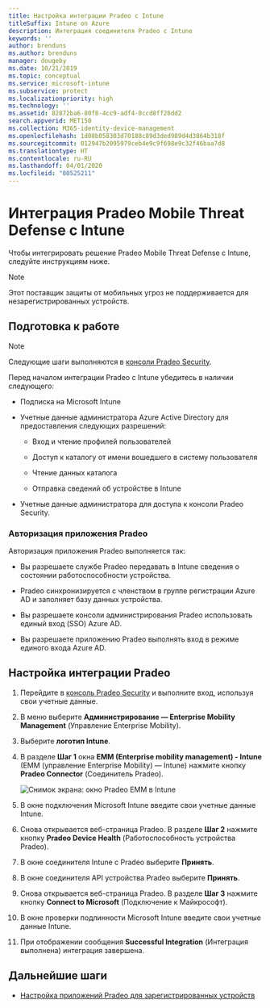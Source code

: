 ```yaml
---
title: Настройка интеграции Pradeo с Intune
titleSuffix: Intune on Azure
description: Интеграция соединителя Pradeo с Intune
keywords: ''
author: brenduns
ms.author: brenduns
manager: dougeby
ms.date: 10/21/2019
ms.topic: conceptual
ms.service: microsoft-intune
ms.subservice: protect
ms.localizationpriority: high
ms.technology: ''
ms.assetid: 82872ba6-80f8-4cc9-adf4-0ccd8ff26dd2
search.appverid: MET150
ms.collection: M365-identity-device-management
ms.openlocfilehash: 1d08b058303d70188c89d3ded989d4d3864b318f
ms.sourcegitcommit: 012947b2095979ceb4e9c9f698e9c32f46baa7d8
ms.translationtype: HT
ms.contentlocale: ru-RU
ms.lasthandoff: 04/01/2020
ms.locfileid: "80525211"
---
```

# <a name="integrate-pradeo-mobile-threat-defense-with-intune"></a>Интеграция Pradeo Mobile Threat Defense с Intune

Чтобы интегрировать решение Pradeo Mobile Threat Defense с Intune, следуйте инструкциям ниже.

> [!NOTE]  
> Этот поставщик защиты от мобильных угроз не поддерживается для незарегистрированных устройств.

## <a name="before-you-begin"></a>Подготовка к работе

> [!NOTE]
> Следующие шаги выполняются в [консоли Pradeo Security](https://www.apps-security.com).

Перед началом интеграции Pradeo с Intune убедитесь в наличии следующего:

- Подписка на Microsoft Intune

- Учетные данные администратора Azure Active Directory для предоставления следующих разрешений:

  - Вход и чтение профилей пользователей

  - Доступ к каталогу от имени вошедшего в систему пользователя

  - Чтение данных каталога

  - Отправка сведений об устройстве в Intune

- Учетные данные администратора для доступа к консоли Pradeo Security.

### <a name="pradeo-app-authorization"></a>Авторизация приложения Pradeo

Авторизация приложения Pradeo выполняется так:

- Вы разрешаете службе Pradeo передавать в Intune сведения о состоянии работоспособности устройства.

- Pradeo синхронизируется с членством в группе регистрации Azure AD и заполняет базу данных устройства.

- Вы разрешаете консоли администрирования Pradeo использовать единый вход (SSO) Azure AD.

- Вы разрешаете приложению Pradeo выполнять вход в режиме единого входа Azure AD.

## <a name="to-set-up-pradeo-integration"></a>Настройка интеграции Pradeo

1. Перейдите в [консоль Pradeo Security](https://www.pradeo-security.com) и выполните вход, используя свои учетные данные.

2. В меню выберите **Администрирование — Enterprise Mobility Management** (Управление Enterprise Mobility).

3. Выберите **логотип Intune**.

4. В разделе **Шаг 1** окна **EMM (Enterprise mobility management) - Intune** (EMM (управление Enterprise Mobility) — Intune) нажмите кнопку **Pradeo Connector** (Соединитель Pradeo). 

    ![Снимок экрана: окно Pradeo EMM в Intune](./media/pradeo-mtd-connector-integration/pradeo_setup.png)

5. В окне подключения Microsoft Intune введите свои учетные данные Intune.

5. Снова открывается веб-страница Pradeo. В разделе **Шаг 2** нажмите кнопку **Pradeo Device Health** (Работоспособность устройства Pradeo).

7. В окне соединителя Intune с Pradeo выберите **Принять**. 

8. В окне соединителя API устройства Pradeo выберите **Принять**.

9. Снова открывается веб-страница Pradeo. В разделе **Шаг 3** нажмите кнопку **Connect to Microsoft** (Подключение к Майкрософт). 

10. В окне проверки подлинности Microsoft Intune введите свои учетные данные Intune.

11. При отображении сообщения **Successful Integration** (Интеграция выполнена) интеграция завершена.

## <a name="next-steps"></a>Дальнейшие шаги

- [Настройка приложений Pradeo для зарегистрированных устройств](mtd-apps-ios-app-configuration-policy-add-assign.md)
